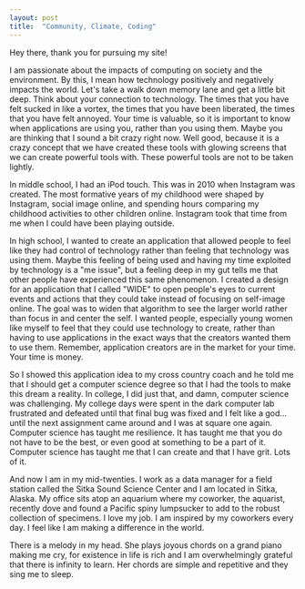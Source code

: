 ```yaml
---
layout: post
title:  "Community, Climate, Coding"
---
```

Hey there, thank you for pursuing my site!

I am passionate about the impacts of computing on society and the environment. By this, I mean how technology positively and negatively impacts the world. Let's take a walk down memory lane and get a little bit deep. Think about your connection to technology. The times that you have felt sucked in like a vortex, the times that you have been liberated, the times that you have felt annoyed. Your time is valuable, so it is important to know when applications are using you, rather than you using them. Maybe you are thinking that I sound a bit crazy right now. Well good, because it is a crazy concept that we have created these tools with glowing screens that we can create powerful tools with. These powerful tools are not to be taken lightly. 

In middle school, I had an iPod touch. This was in 2010 when Instagram was created. The most formative years of my childhood were shaped by Instagram, social image online, and spending hours comparing my childhood activities to other children online. Instagram took that time from me when I could have been playing outside.

In high school, I wanted to create an application that allowed people to feel like they had control of technology rather than feeling that technology was using them. Maybe this feeling of being used and having my time exploited by technology is a "me issue", but a feeling deep in my gut tells me that other people have experienced this same phenomenon. I created a design for an application that I called "WIDE" to open people's eyes to current events and actions that they could take instead of focusing on self-image online. The goal was to widen that algorithm to see the larger world rather than focus in and center the self. I wanted people, especially young women like myself to feel that they could use technology to create, rather than having to use applications in the exact ways that the creators wanted them to use them. Remember, application creators are in the market for your time. Your time is money.

So I showed this application idea to my cross country coach and he told me that I should get a computer science degree so that I had the tools to make this dream a reality. In college, I did just that, and damn, computer science was challenging. My college days were spent in the dark computer lab frustrated and defeated until that final bug was fixed and I felt like a god…until the next assignment came around and I was at square one again. Computer science has taught me resilience. It has taught me that you do not have to be the best, or even good at something to be a part of it. Computer science has taught me that I can create and that I have grit. Lots of it. 

And now I am in my mid-twenties. I work as a data manager for a field station called the Sitka Sound Science Center and I am located in Sitka, Alaska. My office sits atop an aquarium where my coworker, the aquarist, recently dove and found a Pacific spiny lumpsucker to add to the robust collection of specimens. I love my job. I am inspired by my coworkers every day. I feel like I am making a difference in the world. 

There is a melody in my head. She plays joyous chords on a grand piano making me cry, for existence in life is rich and I am overwhelmingly grateful that there is infinity to learn. Her chords are simple and repetitive and they sing me to sleep. 
